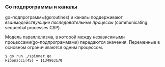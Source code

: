 ### Go подпрограммы и каналы

go-подпрограммы(goroutines) и каналы поддерживают *взаимодействующие
последовательные процессы* (communicating sequential processes CSP).

Модель параллелизма, в которой между независимыми процессами(go-подпрограммами)
передаются значения.
Переменные в основном ограничиваются одним процессом.

```shell
$ go run ./spinner.go
Fibonacci(45) = 1134903170
```
